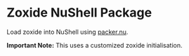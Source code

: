 # Zoxide NuShell Package

Load zoxide into NuShell using [packer.nu][].

**Important Note:** This uses a customized zoxide initialisation.

[packer.nu]: https://github.com/jan9103/packer.nu
